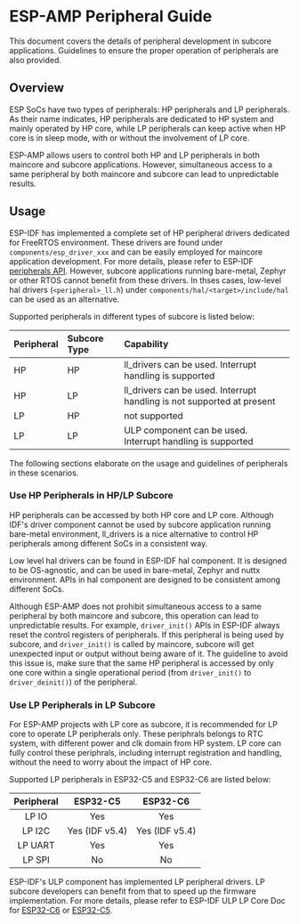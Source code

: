 # ESP-AMP Peripheral Guide

This document covers the details of peripheral development in subcore applications. Guidelines to ensure the proper operation of peripherals are also provided.

## Overview

ESP SoCs have two types of peripherals: HP peripherals and LP peripherals. As their name indicates, HP peripherals are dedicated to HP system and mainly operated by HP core, while LP peripherals can keep active when HP core is in sleep mode, with or without the involvement of LP core. 

ESP-AMP allows users to control both HP and LP peripherals in both maincore and subcore applications. However, simultaneous access to a same peripheral by both maincore and subcore can lead to unpredictable results.

## Usage

ESP-IDF has implemented a complete set of HP peripheral drivers dedicated for FreeRTOS environment. These drivers are found under `components/esp_driver_xxx` and can be easily employed for maincore application development. For more details, please refer to ESP-IDF [peripherals API](https://docs.espressif.com/projects/esp-idf/en/latest/esp32c6/api-reference/peripherals/index.html). However, subcore applications running bare-metal, Zephyr or other RTOS cannot benefit from these drivers. In thses cases, low-level hal drivers (`<peripheral>_ll.h`) under `components/hal/<target>/include/hal` can be used as an alternative.

Supported peripherals in different types of subcore is listed below:

| Peripheral | Subcore Type | Capability |
| :--- | :--- | :--- |
| HP | HP | ll_drivers can be used. Interrupt handling is supported |
| HP | LP | ll_drivers can be used. Interrupt handling is not supported at present |
| LP | HP | not supported |
| LP | LP | ULP component can be used. Interrupt handling is supported |

The following sections elaborate on the usage and guidelines of peripherals in these scenarios.

### Use HP Peripherals in HP/LP Subcore

HP peripherals can be accessed by both HP core and LP core. Although IDF's driver component cannot be used by subcore application running bare-metal environment, ll_drivers is a nice alternative to control HP peripherals among different SoCs in a consistent way.

Low level hal drivers can be found in ESP-IDF hal component. It is designed to be OS-agnostic, and can be used in bare-metal, Zephyr and nuttx environment. APIs in hal component are designed to be consistent among different SoCs.

Although ESP-AMP does not prohibit simultaneous access to a same peripheral by both maincore and subcore, this operation can lead to unpredictable results. For example, `driver_init()` APIs in ESP-IDF always reset the control registers of peripherals. If this peripheral is being used by subcore, and `driver_init()` is called by maincore, subcore will get unexpected input or output without being aware of it. The guideline to avoid this issue is, make sure that the same HP peripheral is accessed by only one core within a single operational period (from `driver_init()` to `driver_deinit()`) of the peripheral.

### Use LP Peripherals in LP Subcore

For ESP-AMP projects with LP core as subcore, it is recommended for LP core to operate LP peripherals only. These periphrals belongs to RTC system, with different power and clk domain from HP system. LP core can fully control these periphrals, including interrupt registration and handling, without the need to worry about the impact of HP core.

Supported LP peripherals in ESP32-C5 and ESP32-C6 are listed below:

| Peripheral | ESP32-C5 | ESP32-C6
| :---: | :---: | :---: |
| LP IO | Yes | Yes |
| LP I2C | Yes (IDF v5.4) | Yes (IDF v5.4) |
| LP UART | Yes | Yes |
| LP SPI | No | No |

ESP-IDF's ULP component has implemented LP peripheral drivers. LP subcore developers can benefit from that to speed up the firmware implementation. For more details, please refer to ESP-IDF ULP LP Core Doc for [ESP32-C6](https://docs.espressif.com/projects/esp-idf/en/latest/esp32c6/api-reference/system/ulp-lp-core.html) or [ESP32-C5](https://docs.espressif.com/projects/esp-idf/en/latest/esp32c5/api-reference/system/ulp-lp-core.html).
